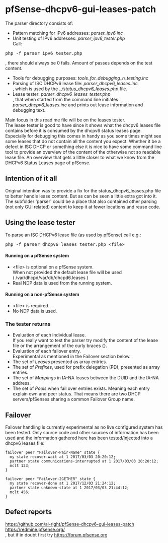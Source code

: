 # pfSense-dhcpv6-gui-leases-patch

The parser directory consists of:
* Pattern matching for IPv6 addresses: *parser_ipv6.inc*
* Unit testing of IPv6 addresses: *parser_ipv6_tester.php*<br/>
Call:
<pre>php -f parser_ipv6_tester.php</pre>
, there should always be 0 fails. Amount of passes depends on the test content.
* Tools for debugging purposes: *tools_for_debugging_n_testing.inc*
* Parsing of ISC DHCPv6 lease file: *parser_dhcpv6_leases.inc*<br/>
, which is used by the *../status_dhcpv6_leases.php* file.
* Lease tester: *parser_dhcpv6_leases_tester.php*<br/>
, that when started from the command line initiates *parser_dhcpv6_leases.inc*
and prints out lease information and debugging text.

Main focus in this read me file will be on the leases tester.<br/>
The lease tester is good to have since it shows what the dhcpv6 leases file
contains before it is consumed by the dhcpv6 status leases page.<br/>
Especially for debugging this comes in handy as you some times might see some
leases that do not contain all the content you expect. Whether it be a defect
in ISC DHCP or something else it is nice to have some command line tool to
provide an overview of the content of the otherwise not so readable lease file.
An overview that gets a little closer to what we know from the DHCPv6 Status
Leases page of pfSense.

## Intention of it all
Original intention was to provide a fix for the status_dhcpv6_leases.php file
to better handle lease content. But as can be seen a little extra got into it.
<br/>
The subfolder 'parser' could be a place that also contained other parsing
(not only GUI related) content to keep it at fewer locations and reuse code.

## Using the lease tester
To parse an ISC DHCPv6 lease file (as used by pfSense) call e.g.:<br/>
<pre>php -f parser_dhcpv6_leases_tester.php &lt;file&gt;</pre>

#### Running on a pfSense system
* &lt;file&gt; is optional on a pfSense system.<br/>
When not provided the default lease file will be used<br/>
( /var/dhcpd/var/db/dhcpd6.leases )
* Real NDP data is used from the running system.

#### Running on a non-pfSense system
* &lt;file&gt; is required.
* No NDP data is used.

### The tester returns
* Evaluation of each individual lease.<br/>
If you really want to test the parser try modify the content of the lease file
or the arrangement of the curly braces {}.
* Evaluation of each failover entry.<br/>
Experimental as mentioned in the Failover section below.
* The set of *Leases* presented as array entries.
* The set of *Prefixes*, used for prefix delegation (PD), presented as array
entries.
* The set of *Mappings* in IA-NA leases between the DUID and the IA-NA address.
* The set of *Pools* when fail over entries exists. Meaning each entry explain
own and peer status. That means there are two DHCP servers/pfSenses sharing a
common Failover Group name.

## Failover
Failover handling is currently experimental as no live configured system has
been tested. Only source code and other sources of information has been used
and the information gathered here has been tested/injected into a dhcpv6 leases
file:<br/>
<pre><code>failover peer "Failover-Pair-Name" state {
  my state recover-wait at 1 2017/03/03 20:20:12;
  partner state communications-interrupted at 1 2017/03/03 20:20:12;
  mclt 123;
}

failover peer "Failover-2GETHER" state {
  my state recover-done at 1 2017/12/03 21:24:12;
  partner state unknown-state at 1 2017/03/03 21:44:12;
  mclt 456;
}</code></pre>

## Defect reports
https://github.com/al-right/pfSense-dhcpv6-gui-leases-patch<br/>
https://redmine.pfsense.org/<br/>
, but if in doubt first try https://forum.pfsense.org
